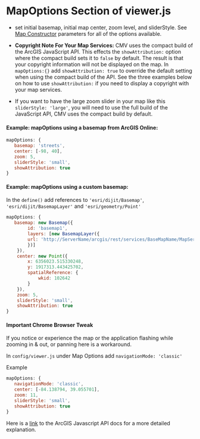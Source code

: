 # MapOptions Section of viewer.js

* set initial basemap, initial map center, zoom level, and sliderStyle. See [Map Constructor](https://developers.arcgis.com/javascript/jsapi/map-amd.html#map1) parameters for all of the options available.

* **Copyright Note For Your Map Services:** CMV uses the compact build of the ArcGIS JavaScript API. This effects the `showAttribution:` option where the compact build sets it to `false` by default. The result is that your copyright information will not be displayed on the map. In `mapOptions:{}` add `showAttribution: true` to override the default setting when using the compact build of the API. See the three examples below on how to use `showAttribution:` if you need to display a copyright with your map services.

* If you want to have the large zoom slider in your map like this `sliderStyle: 'large'`, you will need to use the full build of the JavaScript API,  CMV uses the compact build by default.

#### Example: mapOptions using a basemap from ArcGIS Online:
``` javascript
mapOptions: {
   basemap: 'streets',
   center: [-98, 40],
   zoom: 5,
   sliderStyle: 'small',
   showAttribution: true
}
```
#### Example: mapOptions using a custom basemap:
In the `define()` add references to `'esri/dijit/Basemap'`, `'esri/dijit/BasemapLayer'` and `'esri/geometry/Point'`
``` javascript
mapOptions: {
   basemap: new Basemap({
        id: 'basemap1',
        layers: [new BasemapLayer({
        url: 'http://ServerName/arcgis/rest/services/BaseMapName/MapServer'
        })]
    }),
    center: new Point({
        x: 6356023.515330248,
        y: 1917313.443425702,
        spatialReference: {
            wkid: 102642
        }
    }),
    zoom: 5,
    sliderStyle: 'small',
    showAttribution: true
}
```

#### Important Chrome Browser Tweak
If you notice or experience the map or the application flashing while zooming in & out, or panning here is a workaround.

In ``` config/viewer.js ``` under Map Options add ```navigationMode: 'classic'```

Example
```javascript
mapOptions: {
   navigationMode: 'classic',
   center: [-84.138794, 39.055701],
   zoom: 11,
   sliderStyle: 'small',
   showAttribution: true
}
```
Here is a [link](https://developers.arcgis.com/javascript/jsapi/map-amd.html#navigationmode) to the ArcGIS Javascript API docs for a more detailed explanation.
 
